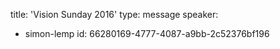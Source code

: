 title: 'Vision Sunday 2016'
type: message
speaker:
  - simon-lemp
id: 66280169-4777-4087-a9bb-2c52376bf196
